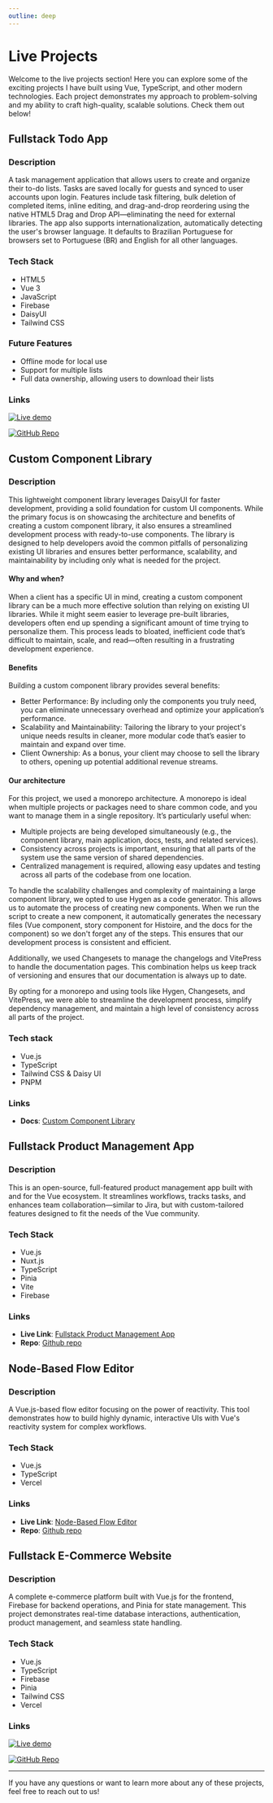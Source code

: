 ```yaml
---
outline: deep
---
```


<script setup>
import MockupComponent from '/MockupComponent.vue';
</script>

# Live Projects

Welcome to the live projects section! Here you can explore some of the exciting projects I have built using Vue, TypeScript, and other modern technologies. Each project demonstrates my approach to problem-solving and my ability to craft high-quality, scalable solutions. Check them out below!

## Fullstack Todo App <Badge type="tip" text="live" />

<MockupComponent link="https://to-do-app-phi-seven.vercel.app/" title="Fullstack Todo App" />

### Description

A task management application that allows users to create and organize their to-do lists. Tasks are saved locally for guests and synced to user accounts upon login. Features include task filtering, bulk deletion of completed items, inline editing, and drag-and-drop reordering using the native HTML5 Drag and Drop API—eliminating the need for external libraries. The app also supports internationalization, automatically detecting the user's browser language. It defaults to Brazilian Portuguese for browsers set to Portuguese (BR) and English for all other languages.

### Tech Stack

-   HTML5
-   Vue 3
-   JavaScript
-   Firebase
-   DaisyUI
-   Tailwind CSS

### Future Features

-   Offline mode for local use
-   Support for multiple lists
-   Full data ownership, allowing users to download their lists

### Links

[![Live demo](https://img.shields.io/badge/Vercel-Todo_App-black?logo=vercel)](https://to-do-app-phi-seven.vercel.app/)

[![GitHub Repo](https://img.shields.io/badge/GitHub-Repository-black?logo=github)](https://github.com/natalia-sampaio/to-do-app)

## Custom Component Library <Badge type="warning" text="in dev" /> <Badge type="tip" text="Release: Q1 2025" />

### Description

This lightweight component library leverages DaisyUI for faster development, providing a solid foundation for custom UI components. While the primary focus is on showcasing the architecture and benefits of creating a custom component library, it also ensures a streamlined development process with ready-to-use components. The library is designed to help developers avoid the common pitfalls of personalizing existing UI libraries and ensures better performance, scalability, and maintainability by including only what is needed for the project.

#### Why and when?

When a client has a specific UI in mind, creating a custom component library can be a much more effective solution than relying on existing UI libraries. While it might seem easier to leverage pre-built libraries, developers often end up spending a significant amount of time trying to personalize them. This process leads to bloated, inefficient code that’s difficult to maintain, scale, and read—often resulting in a frustrating development experience.

#### Benefits

Building a custom component library provides several benefits:

<ul>
  <li>
    Better Performance: By including only the components you truly need, you can eliminate unnecessary overhead and optimize your application’s performance.
  </li>
  <li>
    Scalability and Maintainability: Tailoring the library to your project's unique needs results in cleaner, more modular code that’s easier to maintain and expand over time.
  </li>
  <li>
    Client Ownership: As a bonus, your client may choose to sell the library to others, opening up potential additional revenue streams.
  </li>
</ul>

#### Our architecture

For this project, we used a monorepo architecture. A monorepo is ideal when multiple projects or packages need to share common code, and you want to manage them in a single repository. It’s particularly useful when:

<ul>
<li>
Multiple projects are being developed simultaneously (e.g., the component library, main application, docs, tests, and related services).
</li>
<li>
Consistency across projects is important, ensuring that all parts of the system use the same version of shared dependencies.
</li>
<li>
Centralized management is required, allowing easy updates and testing across all parts of the codebase from one location.
</li>
</ul>

To handle the scalability challenges and complexity of maintaining a large component library, we opted to use Hygen as a code generator. This allows us to automate the process of creating new components. When we run the script to create a new component, it automatically generates the necessary files (Vue component, story component for Histoire, and the docs for the component) so we don't forget any of the steps. This ensures that our development process is consistent and efficient.

Additionally, we used Changesets to manage the changelogs and VitePress to handle the documentation pages. This combination helps us keep track of versioning and ensures that our documentation is always up to date.

By opting for a monorepo and using tools like Hygen, Changesets, and VitePress, we were able to streamline the development process, simplify dependency management, and maintain a high level of consistency across all parts of the project.

### Tech stack

-   Vue.js
-   TypeScript
-   Tailwind CSS & Daisy UI
-   PNPM

### Links

-   **Docs**: [Custom Component Library](#)

## Fullstack Product Management App <Badge type="warning" text="in dev" /> <Badge type="tip" text="Release: Q1 2025" />

### Description

This is an open-source, full-featured product management app built with and for the Vue ecosystem. It streamlines workflows, tracks tasks, and enhances team collaboration—similar to Jira, but with custom-tailored features designed to fit the needs of the Vue community.

### Tech Stack

-   Vue.js
-   Nuxt.js
-   TypeScript
-   Pinia
-   Vite
-   Firebase

### Links

-   **Live Link**: [Fullstack Product Management App](#)
-   **Repo**: [Github repo](#)

## Node-Based Flow Editor <Badge type="tip" text="live" />

<MockupComponent link="https://node-based-flow-editor.vercel.app/" title="Node-Based Flow Editor" />

### Description

A Vue.js-based flow editor focusing on the power of reactivity. This tool demonstrates how to build highly dynamic, interactive UIs with Vue's reactivity system for complex workflows.

### Tech Stack

-   Vue.js
-   TypeScript
-   Vercel

### Links

-   **Live Link**: [Node-Based Flow Editor](https://node-based-flow-editor.vercel.app/)
-   **Repo**: [Github repo](https://github.com/natalia-sampaio/node-based-flow-editor)

## Fullstack E-Commerce Website <Badge type="tip" text="live" />

<MockupComponent link='https://e-commerce-6xs8t1xsq-nataliasampaios-projects.vercel.app/' title="Fullstack E-Commerce Website" hasMobileView />

### Description

A complete e-commerce platform built with Vue.js for the frontend, Firebase for backend operations, and Pinia for state management. This project demonstrates real-time database interactions, authentication, product management, and seamless state handling.

### Tech Stack

-   Vue.js
-   TypeScript
-   Firebase
-   Pinia
-   Tailwind CSS
-   Vercel

### Links

[![Live demo](https://img.shields.io/badge/Vercel-E--commerce_Project-black?logo=vercel)](https://e-commerce-lake-eight.vercel.app/)

[![GitHub Repo](https://img.shields.io/badge/GitHub-Repository-black?logo=github)](https://github.com/natalia-sampaio/e-commerce)

---

If you have any questions or want to learn more about any of these projects, feel free to reach out to us!
